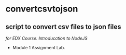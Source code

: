 # convertcsvtojson
script to convert csv files to json files
---
*for EDX Course: Introducation to NodeJS*
- Module 1 Assignment Lab.